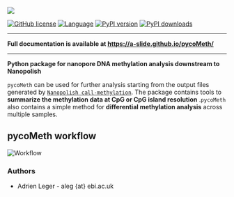 ![](./docs/pictures/pycoMeth_long.png)

[![GitHub license](https://img.shields.io/github/license/a-slide/pycoMeth.svg)](https://github.com/a-slide/pycoMeth/blob/master/LICENSE)
[![Language](https://img.shields.io/badge/Language-Python3-yellow.svg)](https://www.python.org/)
[![PyPI version](https://badge.fury.io/py/pycoMeth.svg)](https://badge.fury.io/py/pycoMeth)
[![PyPI downloads](https://pepy.tech/badge/pycoMeth)](https://pepy.tech/project/pycoMeth)

<!-- [![DOI](https://zenodo.org/badge/144169864.svg)](https://zenodo.org/badge/latestdoi/144169864) -->

---

**Full documentation is available at https://a-slide.github.io/pycoMeth/**

---

**Python package for nanopore DNA methylation analysis downstream to Nanopolish**

`pycoMeth` can be used for further analysis starting from the output files generated by [`Nanopolish call-methylation`](https://github.com/jts/nanopolish). The package contains tools to **summarize the methylation data at CpG or CpG island resolution** .`pycoMeth` also contains a simple method for **differential methylation analysis** across multiple samples.

## pycoMeth workflow

![Workflow](./docs/pictures/pycoMeth_package.png)

### Authors

* Adrien Leger - aleg {at} ebi.ac.uk
